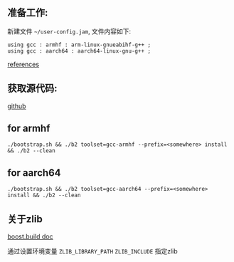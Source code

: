 ## 准备工作:
新建文件 `~/user-config.jam`, 文件内容如下:
```
using gcc : armhf : arm-linux-gnueabihf-g++ ;
using gcc : aarch64 : aarch64-linux-gnu-g++ ;
```
[references](https://www.boost.org/doc/libs/1_77_0/tools/build/doc/html/index.html#bbv2.reference.tools)

## 获取源代码: 
[github](https://github.com/boostorg/boost/archive/refs/tags/boost-1.72.0.tar.gz)

## for armhf
```
./bootstrap.sh && ./b2 toolset=gcc-armhf --prefix=<somewhere> install && ./b2 --clean
```

## for aarch64
```
./bootstrap.sh && ./b2 toolset=gcc-aarch64 --prefix=<somewhere> install && ./b2 --clean
```
## 关于zlib
[boost.build doc](https://www.boost.org/doc/libs/1_77_0/tools/build/doc/html/index.html#bbv2.reference.tools.libraries.zlib)

通过设置环境变量 `ZLIB_LIBRARY_PATH` `ZLIB_INCLUDE` 指定zlib
